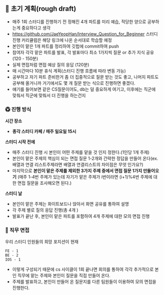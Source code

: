 ## 📆 초기 계획(rough draft)
- 매주 1회 스터디를 진행하기 전 정해진 4개 파트를 미리 예습, 적당한 양으로 공부하는게 중요하다고 생각
- https://github.com/JaeYeopHan/Interview_Question_for_Beginner 스터디 진행 커리큘럼은 해당 링크에 나온 순서대로 학습할 예정
- 본인이 맡은 1개 파트를 정리하여 깃헙에 commit하여 push
- 참여자 각각 맡은 파트를 발표, 각 발표마다 최소 1가지씩 질문 or 추가 지식 공유 (120 - 150분)
- 실제 면접처럼 면접 예상 질의 응답 (120분)
- 매 시간마다 10분 휴식 계획(스터디 진행 흐름에 따라 변동 가능)
- 공부하고 자기 파트 준비한거 좀 더 집중적으로 질문 받는 것도 좋고, 나머지 파트도 공부해 올거니까 거기에서도 몇 개 질문 받는 식으로 진행하면 좋겠다.
- 얘기를 들어보면 같은 CS질문이어도, db는 덜 중요하게 여기고, 이후에는 직군에 맞춰서 직군에 맞춰서 더 진행을 하는건지 

### ♽ 진행 방식
__시간 장소__
- __종각 스터디 카페 / 매주 일요일 15시__


__스터디 시작 전에__
- 매주 스터디 진행 시 본인이 어떤 주제를 맡을 것 인지 정한다.(1인당 1개 주제)
- 본인이 맡은 주제의 핵심이 되는 면접 질문 1-2개와 간략한 정답을 만들어 온다(ex. 배열과 연결 리스트주제라면 배열과 연결리스트의 차이점은 무엇 인가요?)
- 마지막으로 __본인이 맡은 주제를 제외한 3가지 주제 중에서 면접 질문 1가지 만들어오기__ (매주 1-4번 주제가 있는데 자기가 맡은 주제가 i번이라면 (i+1)%4번 주제에 대한 면접 질문을 조사해오면 된다.)
 

__스터디 날__
- 본인이 맡은 주제는 화이트보드나 앉아서 화면 공유를 통하여 설명
- 각 주제 별로 질의 응답 진행(총 4개 )
- 발표가 끝난 후, 본인이 맡은 파트를 포함하여 4개 주제에 대한 모의 면접 진행

### 👭 직무 면접
우리 스터디 인원들의 희망 포지션이 현재
```
FE - 1
BE - 2
IOS - 1
```
- 이렇게 구성되기 때문에 cs 사이클이 1회 끝나면 회의를 통하여 각각 추가적으로 본인 직무에 맡는 주제와 본인이 질문을 직접 만들어 온다.
- 주제를 발표하고, 본인이 만들어 온 질문지를 다른 팀원들이 이용하여 모의 면접을 진행한다.